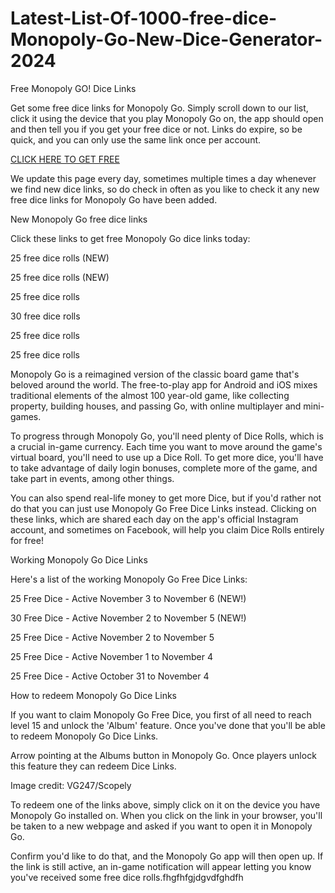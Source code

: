 # Latest-List-Of-1000-free-dice-Monopoly-Go-New-Dice-Generator-2024
Free Monopoly GO! Dice Links

Get some free dice links for Monopoly Go. Simply scroll down to our list, click it using the device that you play Monopoly Go on, the app should open and then tell you if you get your free dice or not. Links do expire, so be quick, and you can only use the same link once per account.

[CLICK HERE TO GET FREE](https://mngfd.site/monopolygo2)

We update this page every day, sometimes multiple times a day whenever we find new dice links, so do check in often as you like to check it any new free dice links for Monopoly Go have been added.

New Monopoly Go free dice links

Click these links to get free Monopoly Go dice links today:

25 free dice rolls (NEW)

25 free dice rolls (NEW)

25 free dice rolls

30 free dice rolls

25 free dice rolls

25 free dice rolls

Monopoly Go is a reimagined version of the classic board game that's beloved around the world. The free-to-play app for Android and iOS mixes traditional elements of the almost 100 year-old game, like collecting property, building houses, and passing Go, with online multiplayer and mini-games.

To progress through Monopoly Go, you'll need plenty of Dice Rolls, which is a crucial in-game currency. Each time you want to move around the game's virtual board, you'll need to use up a Dice Roll. To get more dice, you'll have to take advantage of daily login bonuses, complete more of the game, and take part in events, among other things.

You can also spend real-life money to get more Dice, but if you'd rather not do that you can just use Monopoly Go Free Dice Links instead. Clicking on these links, which are shared each day on the app's official Instagram account, and sometimes on Facebook, will help you claim Dice Rolls entirely for free!

Working Monopoly Go Dice Links

Here's a list of the working Monopoly Go Free Dice Links:

25 Free Dice - Active November 3 to November 6 (NEW!)

30 Free Dice - Active November 2 to November 5 (NEW!)

25 Free Dice - Active November 2 to November 5

25 Free Dice - Active November 1 to November 4

25 Free Dice - Active October 31 to November 4

How to redeem Monopoly Go Dice Links

If you want to claim Monopoly Go Free Dice, you first of all need to reach level 15 and unlock the 'Album' feature. Once you've done that you'll be able to redeem Monopoly Go Dice Links.

Arrow pointing at the Albums button in Monopoly Go. Once players unlock this feature they can redeem Dice Links.

Image credit: VG247/Scopely

To redeem one of the links above, simply click on it on the device you have Monopoly Go installed on. When you click on the link in your browser, you'll be taken to a new webpage and asked if you want to open it in Monopoly Go.

Confirm you'd like to do that, and the Monopoly Go app will then open up. If the link is still active, an in-game notification will appear letting you know you've received some free dice rolls.fhgfhfgjdgvdfghdfh
